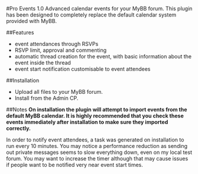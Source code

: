 #Pro Events 1.0
Advanced calendar events for your MyBB forum. This plugin has been designed to completely replace the default calendar system provided with MyBB.

##Features
- event attendances through RSVPs
- RSVP limit, approval and commenting
- automatic thread creation for the event, with basic information about the event inside the thread
- event start notification customisable to event attendees

##Installation
- Upload all files to your MyBB forum. 
- Install from the Admin CP.
 
##Notes
**On installation the plugin will attempt to import events from the default MyBB calendar. It is highly recommended that you check these events immediately after installation to make sure they imported correctly.**

In order to notify event attendees, a task was generated on installation to run every 10 minutes. You may notice a performance reduction as sending out private messages seems to slow everything down, even on my local test forum. You may want to increase the timer although that may cause issues if people want to be notified very near event start times.
